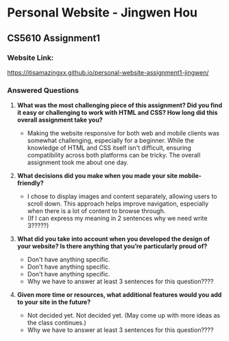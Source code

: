 # Personal Website - Jingwen Hou
## CS5610 Assignment1

### Website Link:
https://itisamazingxx.github.io/personal-website-assignment1-jingwen/

### Answered Questions
1. **What was the most challenging piece of this assignment? Did you find it easy or challenging to work with HTML and CSS? How long did this overall assignment take you?**
   - Making the website responsive for both web and mobile clients was somewhat challenging, especially for a beginner. While the knowledge of HTML and CSS itself isn't difficult, ensuring compatibility across both platforms can be tricky. The overall assignment took me about one day.

2. **What decisions did you make when you made your site mobile-friendly?**
   - I chose to display images and content separately, allowing users to scroll down. This approach helps improve navigation, especially when there is a lot of content to browse through.
   - (If I can express my meaning in 2 sentences why we need write 3?????)

3. **What did you take into account when you developed the design of your website? Is there anything that you’re particularly proud of?**
   - Don't have anything specific.
   - Don't have anything specific.
   - Don't have anything specific.
   - Why we have to answer at least 3 sentences for this question????

4. **Given more time or resources, what additional features would you add to your site in the future?**
   - Not decided yet. Not decided yet. (May come up with more ideas as the class continues.)
   - Why we have to answer at least 3 sentences for this question????